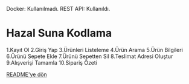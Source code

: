 Docker: Kullanılmadı. 
REST API: Kullanıldı.

# Hazal Suna Kodlama #

 1.Kayıt Ol
 2.Giriş Yap
 3.Ürünleri Listeleme
 4.Ürün Arama
 5.Ürün Bilgileri
 6.Ürünü Sepete Ekle
 7.Ürünü Sepetten Sil
 8.Teslimat Adresi Oluştur
 9.Alışverişi Tamamla
 10.Sipariş Özeti


[README'ye dön](../README.md) 
